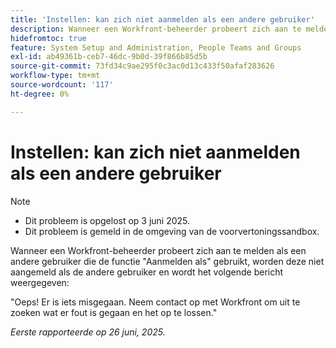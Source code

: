 ```yaml
---
title: 'Instellen: kan zich niet aanmelden als een andere gebruiker'
description: Wanneer een Workfront-beheerder probeert zich aan te melden als een andere gebruiker die de functie Aanmelden als gebruikt, worden deze niet als de andere gebruiker aangemeld en wordt een foutbericht weergegeven.
hidefromtoc: true
feature: System Setup and Administration, People Teams and Groups
exl-id: ab49361b-ceb7-46dc-9b0d-39f866b85d5b
source-git-commit: 73fd34c9ae295f0c3ac0d13c433f50afaf283626
workflow-type: tm+mt
source-wordcount: '117'
ht-degree: 0%

---
```


# Instellen: kan zich niet aanmelden als een andere gebruiker

>[!NOTE]
>
>* Dit probleem is opgelost op 3 juni 2025.
>* Dit probleem is gemeld in de omgeving van de voorvertoningssandbox.

Wanneer een Workfront-beheerder probeert zich aan te melden als een andere gebruiker die de functie &quot;Aanmelden als&quot; gebruikt, worden deze niet aangemeld als de andere gebruiker en wordt het volgende bericht weergegeven:

&quot;Oeps! Er is iets misgegaan. Neem contact op met Workfront om uit te zoeken wat er fout is gegaan en het op te lossen.&quot;

_Eerste rapporteerde op 26 juni, 2025._
